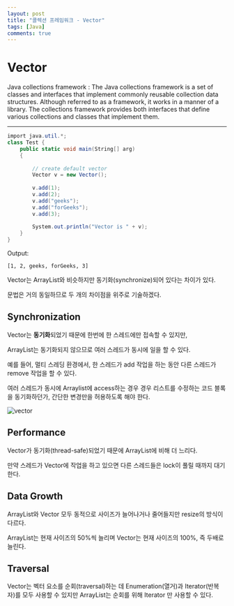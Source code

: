 ```yaml
---
layout: post
title: "콜렉션 프레임워크 - Vector"
tags: [Java]
comments: true
---
```


# Vector

Java collections framework
: The Java collections framework is a set of classes and interfaces that implement commonly reusable collection data structures. Although referred to as a framework, it works in a manner of a library. The collections framework provides both interfaces that define various collections and classes that implement them.

---

```cs
import java.util.*; 
class Test { 
    public static void main(String[] arg) 
    { 
  
        // create default vector 
        Vector v = new Vector(); 
  
        v.add(1); 
        v.add(2); 
        v.add("geeks"); 
        v.add("forGeeks"); 
        v.add(3); 
  
        System.out.println("Vector is " + v); 
    } 
}
```

Output:
```
[1, 2, geeks, forGeeks, 3]
```


Vector는 ArrayList와 비슷하지만 동기화(synchronize)되어 있다는 차이가 있다.

문법은 거의 동일하므로 두 개의 차이점을 위주로 기술하겠다.


## Synchronization 

Vector는 **동기화**되었기 때문에 한번에 한 스레드에만 접속할 수 있지만,

ArrayList는 동기화되지 않으므로 여러 스레드가 동시에 일을 할 수 있다.

예를 들어, 멀티 스레딩 환경에서, 한 스레드가 add 작업을 하는 동안 다른 스레드가 remove 작업을 할 수 있다.

여러 스레드가 동시에 Arraylist에 access하는 경우 경우 리스트를 수정하는 코드 블록을 동기화하던가, 간단한 변경만을 허용하도록 해야 한다.

![vector](https://user-images.githubusercontent.com/26412908/64471165-a970a500-d188-11e9-8a63-9fc454722533.png)


## Performance

Vector가 동기화(thread-safe)되었기 때문에 ArrayList에 비해 더 느리다. 

만약 스레드가 Vector에 작업을 하고 있으면 다른 스레드들은 lock이 풀릴 때까지 대기한다.

## Data Growth

ArrayList와 Vector 모두 동적으로 사이즈가 늘어나거나 줄어들지만 resize의 방식이 다르다.

ArrayList는 현재 사이즈의 50%씩 늘리며 Vector는 현재 사이즈의 100%, 즉 두배로 늘린다. 

## Traversal

Vector는 벡터 요소를 순회(traversal)하는 데 Enumeration(열거)과 Iterator(반복자)를 모두 사용할 수 있지만 ArrayList는 순회를 위해 Iterator 만 사용할 수 있다.